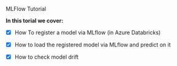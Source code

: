 MLFlow Tutorial


**In this torial we cover:**
- [x] How To register a model via MLflow (in Azure Databricks)
- [x] How to load the registered model via MLflow and predict on it
- [x] How to check model drift



